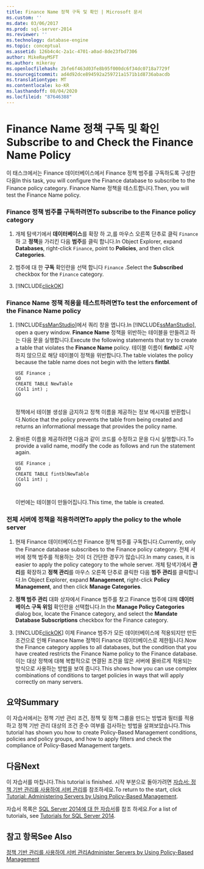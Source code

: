 ```yaml
---
title: Finance Name 정책 구독 및 확인 | Microsoft 문서
ms.custom: ''
ms.date: 03/06/2017
ms.prod: sql-server-2014
ms.reviewer: ''
ms.technology: database-engine
ms.topic: conceptual
ms.assetid: 126b4c4c-2a1c-4701-a0ad-8de23fbd7306
author: MikeRayMSFT
ms.author: mikeray
ms.openlocfilehash: 2bfe6f463d03fe8b95f000dc6f34dc0718a7729f
ms.sourcegitcommit: ad4d92dce894592a259721a1571b1d8736abacdb
ms.translationtype: MT
ms.contentlocale: ko-KR
ms.lasthandoff: 08/04/2020
ms.locfileid: "87646388"
---
```

# <a name="subscribe-to-and-check-the-finance-name-policy"></a><span data-ttu-id="7b313-102">Finance Name 정책 구독 및 확인</span><span class="sxs-lookup"><span data-stu-id="7b313-102">Subscribe to and Check the Finance Name Policy</span></span>
  <span data-ttu-id="7b313-103">이 태스크에서는 Finance 데이터베이스에서 Finance 정책 범주를 구독하도록 구성한 다음</span><span class="sxs-lookup"><span data-stu-id="7b313-103">In this task, you will configure the Finance database to subscribe to the Finance policy category.</span></span> <span data-ttu-id="7b313-104">Finance Name 정책을 테스트합니다.</span><span class="sxs-lookup"><span data-stu-id="7b313-104">Then, you will test the Finance Name policy.</span></span>  
  
### <a name="to-subscribe-to-the-finance-policy-category"></a><span data-ttu-id="7b313-105">Finance 정책 범주를 구독하려면</span><span class="sxs-lookup"><span data-stu-id="7b313-105">To subscribe to the Finance policy category</span></span>  
  
1.  <span data-ttu-id="7b313-106">개체 탐색기에서 **데이터베이스**를 확장 하 고,를 마우스 오른쪽 단추로 클릭 `Finance` 하 고 **정책**을 가리킨 다음 **범주**를 클릭 합니다.</span><span class="sxs-lookup"><span data-stu-id="7b313-106">In Object Explorer, expand **Databases**, right-click `Finance`, point to **Policies**, and then click **Categories**.</span></span>  
  
2.  <span data-ttu-id="7b313-107">범주에 대 한 **구독** 확인란을 선택 합니다 `Finance` .</span><span class="sxs-lookup"><span data-stu-id="7b313-107">Select the **Subscribed** checkbox for the `Finance` category.</span></span>  
  
3.  [!INCLUDE[clickOK](../../includes/clickok-md.md)]  
  
### <a name="to-test-the-enforcement-of-the-finance-name-policy"></a><span data-ttu-id="7b313-108">Finance Name 정책 적용을 테스트하려면</span><span class="sxs-lookup"><span data-stu-id="7b313-108">To test the enforcement of the Finance Name policy</span></span>  
  
1.  <span data-ttu-id="7b313-109">[!INCLUDE[ssManStudio](../../includes/ssmanstudio-md.md)]에서 쿼리 창을 엽니다.</span><span class="sxs-lookup"><span data-stu-id="7b313-109">In [!INCLUDE[ssManStudio](../../includes/ssmanstudio-md.md)], open a query window.</span></span> <span data-ttu-id="7b313-110">**Finance Name** 정책을 위반하는 테이블을 만들려고 하는 다음 문을 실행합니다.</span><span class="sxs-lookup"><span data-stu-id="7b313-110">Execute the following statements that try to create a table that violates the **Finance Name** policy.</span></span> <span data-ttu-id="7b313-111">테이블 이름이 **fintbl**로 시작하지 않으므로 해당 테이블이 정책을 위반합니다.</span><span class="sxs-lookup"><span data-stu-id="7b313-111">The table violates the policy because the table name does not begin with the letters **fintbl**.</span></span>  
  
    ```  
    USE Finance ;  
    GO  
    CREATE TABLE NewTable  
    (Col1 int) ;  
    GO  
  
    ```  
  
     <span data-ttu-id="7b313-112">정책에서 테이블 생성을 금지하고 정책 이름을 제공하는 정보 메시지를 반환합니다.</span><span class="sxs-lookup"><span data-stu-id="7b313-112">Notice that the policy prevents the table from being created and returns an informational message that provides the policy name.</span></span>  
  
2.  <span data-ttu-id="7b313-113">올바른 이름을 제공하려면 다음과 같이 코드를 수정하고 문을 다시 실행합니다.</span><span class="sxs-lookup"><span data-stu-id="7b313-113">To provide a valid name, modify the code as follows and run the statement again.</span></span>  
  
    ```  
    USE Finance ;  
    GO  
    CREATE TABLE fintblNewTable  
    (Col1 int) ;  
    GO  
  
    ```  
  
     <span data-ttu-id="7b313-114">이번에는 테이블이 만들어집니다.</span><span class="sxs-lookup"><span data-stu-id="7b313-114">This time, the table is created.</span></span>  
  
### <a name="to-apply-the-policy-to-the-whole-server"></a><span data-ttu-id="7b313-115">전체 서버에 정책을 적용하려면</span><span class="sxs-lookup"><span data-stu-id="7b313-115">To apply the policy to the whole server</span></span>  
  
1.  <span data-ttu-id="7b313-116">현재 Finance 데이터베이스만 Finance 정책 범주를 구독합니다.</span><span class="sxs-lookup"><span data-stu-id="7b313-116">Currently, only the Finance database subscribes to the Finance policy category.</span></span> <span data-ttu-id="7b313-117">전체 서버에 정책 범주를 적용하는 것이 더 간단한 경우가 많습니다.</span><span class="sxs-lookup"><span data-stu-id="7b313-117">In many cases, it is easier to apply the policy category to the whole server.</span></span> <span data-ttu-id="7b313-118">개체 탐색기에서 **관리**를 확장하고 **정책 관리**를 마우스 오른쪽 단추로 클릭한 다음 **범주 관리**를 클릭합니다.</span><span class="sxs-lookup"><span data-stu-id="7b313-118">In Object Explorer, expand **Management**, right-click **Policy Management**, and then click **Manage Categories**.</span></span>  
  
2.  <span data-ttu-id="7b313-119">**정책 범주 관리** 대화 상자에서 Finance 범주를 찾고 Finance 범주에 대해 **데이터베이스 구독 위임** 확인란을 선택합니다.</span><span class="sxs-lookup"><span data-stu-id="7b313-119">In the **Manage Policy Categories** dialog box, locate the Finance category, and select the **Mandate Database Subscriptions** checkbox for the Finance category.</span></span>  
  
3.  [!INCLUDE[clickOK](../../includes/clickok-md.md)] <span data-ttu-id="7b313-120">이제 Finance 범주가 모든 데이터베이스에 적용되지만 만든 조건으로 인해 Finance Name 정책이 Finance 데이터베이스로 제한됩니다.</span><span class="sxs-lookup"><span data-stu-id="7b313-120">Now the Finance category applies to all databases, but the condition that you have created restricts the Finance Name policy to the Finance database.</span></span> <span data-ttu-id="7b313-121">이는 대상 정책에 대해 복합적으로 연결된 조건을 많은 서버에 올바르게 적용되는 방식으로 사용하는 방법을 보여 줍니다.</span><span class="sxs-lookup"><span data-stu-id="7b313-121">This shows how you can use complex combinations of conditions to target policies in ways that will apply correctly on many servers.</span></span>  
  
## <a name="summary"></a><span data-ttu-id="7b313-122">요약</span><span class="sxs-lookup"><span data-stu-id="7b313-122">Summary</span></span>  
 <span data-ttu-id="7b313-123">이 자습서에서는 정책 기반 관리 조건, 정책 및 정책 그룹을 만드는 방법과 필터를 적용하고 정책 기반 관리 대상의 조건 준수 여부를 검사하는 방법을 살펴보았습니다.</span><span class="sxs-lookup"><span data-stu-id="7b313-123">This tutorial has shown you how to create Policy-Based Management conditions, policies and policy groups, and how to apply filters and check the compliance of Policy-Based Management targets.</span></span>  
  
## <a name="next"></a><span data-ttu-id="7b313-124">다음</span><span class="sxs-lookup"><span data-stu-id="7b313-124">Next</span></span>  
 <span data-ttu-id="7b313-125">이 자습서를 마칩니다.</span><span class="sxs-lookup"><span data-stu-id="7b313-125">This tutorial is finished.</span></span> <span data-ttu-id="7b313-126">시작 부분으로 돌아가려면 [자습서: 정책 기반 관리를 사용하여 서버 관리](tutorial-administering-servers-by-using-policy-based-management.md)를 참조하세요.</span><span class="sxs-lookup"><span data-stu-id="7b313-126">To return to the start, click [Tutorial: Administering Servers by Using Policy-Based Management](tutorial-administering-servers-by-using-policy-based-management.md).</span></span>  
  
 <span data-ttu-id="7b313-127">자습서 목록은 [SQL Server 2014에 대 한 자습서](../../tutorials/tutorials-for-sql-server-2014.md)를 참조 하세요.</span><span class="sxs-lookup"><span data-stu-id="7b313-127">For a list of tutorials, see [Tutorials for SQL Server 2014](../../tutorials/tutorials-for-sql-server-2014.md).</span></span>  
  
## <a name="see-also"></a><span data-ttu-id="7b313-128">참고 항목</span><span class="sxs-lookup"><span data-stu-id="7b313-128">See Also</span></span>  
 [<span data-ttu-id="7b313-129">정책 기반 관리를 사용하여 서버 관리</span><span class="sxs-lookup"><span data-stu-id="7b313-129">Administer Servers by Using Policy-Based Management</span></span>](administer-servers-by-using-policy-based-management.md)  
  
  

